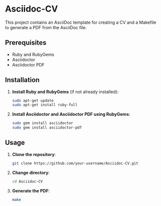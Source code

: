 # Asciidoc-CV

This project contains an AsciiDoc template for creating a CV and a Makefile to generate a PDF from the AsciiDoc file.

## Prerequisites

- Ruby and RubyGems
- Asciidoctor
- Asciidoctor PDF

## Installation

1. **Install Ruby and RubyGems** (if not already installed):
   ```sh
   sudo apt-get update
   sudo apt-get install ruby-full
   ```
2. **Install Asciidoctor and Asciidoctor PDF using RubyGems**:
    ```sh
    sudo gem install asciidoctor
    sudo gem install asciidoctor-pdf
    ```
## Usage

1. **Clone the repository**:
    ```sh
    git clone https://github.com/your-username/Asciidoc-CV.git
    ```

2. **Change directory**:
    ```sh
    cd Asciidoc-CV
    ```

3. **Generate the PDF**:
    ```sh
    make
    ```

